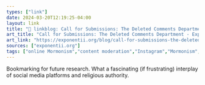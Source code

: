 ```yaml
---
types: ["link"]
date: 2024-03-20T12:19:25-04:00
layout: link
title: "🔗 linkblog: Call for Submissions: The Deleted Comments Department - Exponent II'"
art_title: "Call for Submissions: The Deleted Comments Department - Exponent II"
art_link: "https://exponentii.org/blog/call-for-submissions-the-deleted-comments-department/"
sources: ["exponentii.org"]
tags: ["online Mormonism","content moderation","Instagram","Mormonism","religious authority"]
---
```

Bookmarking for future research. What a fascinating (if frustrating) interplay of social media platforms and religious authority.
